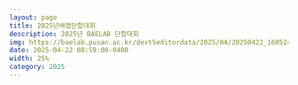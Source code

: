 ```yaml
---
layout: page
title: 2025년배랩단합대회
description: 2025년 BAELAB 단합대회
img: https://baelab.pusan.ac.kr/dext5editordata/2025/04/20250422_160524649_78806.jpeg
date: 2025-04-22 08:59:00-0400
width: 25%
category: 2025
---
```


